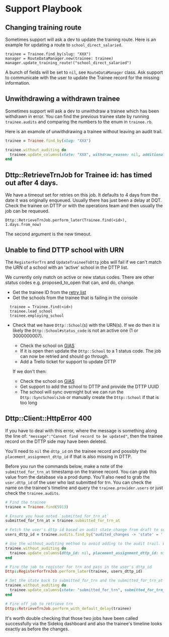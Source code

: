 Support Playbook
================

## Changing training route

Sometimes support will ask a dev to update the training route. Here is an example for updating a route to `school_direct_salaried`.

```
trainee = Trainee.find_by(slug: "XXX")
manager = RouteDataManager.new(trainee: trainee)
manager.update_training_route!("school_direct_salaried")
```

A bunch of fields will be set to `nil`, see `RouteDataManager` class. Ask support to communicate with the user to update the Trainee record for the missing information.

## Unwithdrawing a withdrawn trainee

Sometimes support will ask a dev to unwithdraw a trainee which has been withdrawn in error. You can find the previous trainee state by running `trainee.audits` and comparing the numbers to the enum in `trainee.rb`.

Here is an examole of unwithdrawing a trainee without leaving an audit trail.

```ruby
trainee = Trainee.find_by(slug: "XXX")

trainee.without_auditing do
  trainee.update_columns(state: "XXX", withdraw_reason: nil, additional_withdraw_reason: nil, withdraw_date: nil)
end
```


## Dttp::RetrieveTrnJob for Trainee id: <id> has timed out after 4 days.

We have a timeout set for retries on this job. It defaults to 4 days from the date it was originally enqueued. Usually there has just been a delay at DQT. Check the trainee on DTTP or with the operations team and then usually the job can be requeued.

```
Dttp::RetrieveTrnJob.perform_later(Trainee.find(<id>), 1.days.from_now)
```

The second argument is the new timeout.

## Unable to find DTTP school with URN

The `RegisterForTrn` and `UpdateTraineeToDttp` jobs will fail if we can't match the URN of a school with an 'active' school in the DTTP list.

We currently only match on active or new status codes. There are other status codes e.g. proposed_to_open that can, and do, change.

* Get the trainee ID from the [retry list](https://www.register-trainee-teachers.education.gov.uk/system-admin/sidekiq/retries)
* Get the schools from the trainee that is failing in the console

```
  trainee = Trainee.find(<id>)
  trainee.lead_school
  trainee.employing_school
```

* Check that we have `Dttp::School`(s) with the URN(s).
  If we do then it is likely the `Dttp::School#status_code` is not an active one (1 or 3000000007).

  * Check the school on [GIAS](https://get-information-schools.service.gov.uk)
  * If it is open then update the `Dttp::School` to a 1 status code. The job can now be retried and should go through.
  * Add a Trello ticket for support to update DTTP

  If we don't then:

  * Check the school on [GIAS](https://get-information-schools.service.gov.uk)
  * Get support to add the school to DTTP and provide the DTTP UUID
  * The school will sync overnight but we can run the `Dttp::SyncSchoolsJob` or manually create the `Dttp::School` if that is too long

## Dttp::Client::HttpError 400

If you have to deal with this error, where the message is something along the line of: `"message":"Cannot find record to be updated"`, then the trainee record on the DTTP side may have been deleted.

You'll need to `nil` the `dttp_id` on the trainee record and possibly the `placement_assignment_dttp_id` if that is also missing in DTTP.

Before you run the commands below, make a note of the `submitted_for_trn_at` timestamp on the trainee record. You can grab this value from the database via a prod dump. You'll also need to grab the `user.dttp_id` of the user who last submitted for trn. You can check the name on the trainee's timeline and query the `trainee.provider.users` or just check the `trainee.audits`.

```ruby
# Find the trainee
trainee = Trainee.find(5913)

# Ensure you have noted `submitted_for_trn_at`
submitted_for_trn_at = trainee.submitted_for_trn_at

# Fetch the user's dttp id based on audit state change from draft to submitted_for_trn
users_dttp_id = trainee.audits.find_by("audited_changes -> 'state' = '[0, 1]'").user.dttp_id

# Use the without_auditing method to avoid adding to the audit trail. We need to use update_columns to avoid the LockedAttributeError when setting the dttp_id
trainee.without_auditing do
  trainee.update_columns(dttp_id: nil, placement_assignment_dttp_id: nil, state: "draft", submitted_for_trn_at: nil)
end

# Fire the job to register for trn and pass in the user's dttp_id
Dttp::RegisterForTrnJob.perform_later(trainee, users_dttp_id)

# Set the state back to submitted_for_trn and the submitted_for_trn_at timestamp to the one we grabbed earlier. The timestamp needs to be exact or the audit trail will be wrong.
trainee.without_auditing do
  trainee.update_columns(state: "submitted_for_trn", submitted_for_trn_at: submitted_for_trn_at)
end

# Fire off job to retrieve trn
Dttp::RetrieveTrnJob.perform_with_default_delay(trainee)
```

It's worth double checking that those two jobs have been called successfully via the Sidekiq dashboard and also the trainee's timeline looks exactly as before the changes.